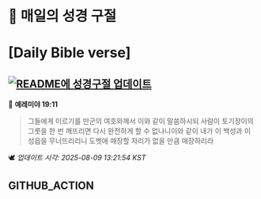 # 🙏 매일의 성경 구절
# [Daily Bible verse]
## [![README에 성경구절 업데이트](https://github.com/DONGSUKA/first_test/actions/workflows/update-readme-bible.yml/badge.svg)](https://github.com/DONGSUKA/first_test/actions/workflows/update-readme-bible.yml)
<!-- START_BIBLE_VERSE -->
📖 **예레미야 19:11**
> 그들에게 이르기를 만군의 여호와께서 이와 같이 말씀하시되 사람이 토기장이의 그릇을 한 번 깨뜨리면 다시 완전하게 할 수 없나니이와 같이 내가 이 백성과 이 성읍을 무너뜨리리니 도벳에 매장할 자리가 없을 만큼 매장하리라

🕊️ _업데이트 시각: 2025-08-09 13:21:54 KST_
  <!-- END_BIBLE_VERSE -->
## GITHUB_ACTION
